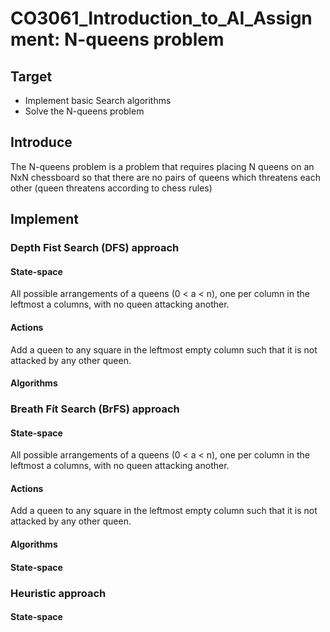 # CO3061_Introduction_to_AI_Assignment: N-queens problem
## Target
- Implement basic Search algorithms
- Solve the N-queens problem
## Introduce
The N-queens problem is a problem that requires placing N queens on an NxN chessboard so that there are no pairs of queens which threatens each other (queen threatens according to chess rules)
## Implement
### Depth Fist Search (DFS) approach
#### State-space
All possible arrangements of a queens (0 < a < n), one per column in the leftmost a columns, with no queen attacking another.
#### Actions
Add a queen to any square in the leftmost empty column such that it is not attacked by any other queen.
#### Algorithms

### Breath Fít Search (BrFS) approach
#### State-space
All possible arrangements of a queens (0 < a < n), one per column in the leftmost a columns, with no queen attacking another.
#### Actions
Add a queen to any square in the leftmost empty column such that it is not attacked by any other queen.
#### Algorithms

#### State-space
### Heuristic approach
#### State-space
